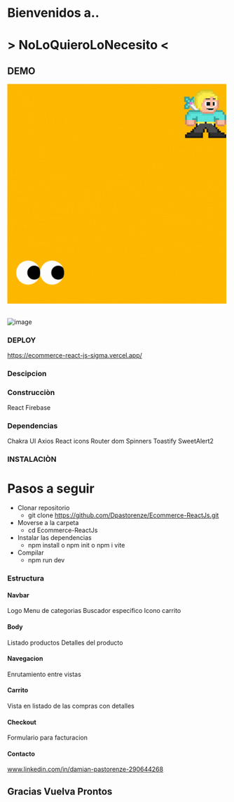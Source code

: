 # Bienvenidos a..
# > NoLoQuieroLoNecesito <
## DEMO
![image](/src/assets/Logo/Logo.gif)
## 
![image](src/assets/Logo/Demo.gif)
### DEPLOY

https://ecommerce-react-js-sigma.vercel.app/

### Descipcion

### Construcciòn
React
Firebase
### Dependencias
Chakra UI 
Axios
React icons
Router dom
Spinners
Toastify
SweetAlert2

### INSTALACIÒN
# Pasos a seguir
- Clonar repositorio 
    - git clone https://github.com/Dpastorenze/Ecommerce-ReactJs.git
- Moverse a la carpeta 
    - cd Ecommerce-ReactJs
- Instalar las dependencias
    - npm install o npm init o npm i vite 
- Compilar
    - npm run dev  

### Estructura 
#### Navbar
Logo
Menu de categorias 
Buscador especifico
Icono carrito 

#### Body
Listado productos
Detalles del producto

#### Navegacion
Enrutamiento entre vistas

#### Carrito
Vista en listado de las compras con detalles 

#### Checkout
Formulario para facturacion 

#### Contacto
www.linkedin.com/in/damian-pastorenze-290644268

## Gracias Vuelva Prontos